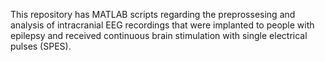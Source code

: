 This repository has MATLAB scripts regarding the preprossesing and analysis of intracranial EEG recordings that were implanted to people with epilepsy and received continuous brain stimulation with single electrical pulses (SPES).
